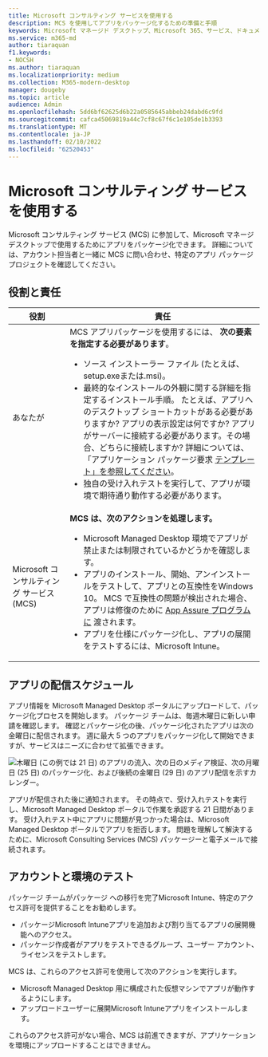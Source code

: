 ```yaml
---
title: Microsoft コンサルティング サービスを使用する
description: MCS を使用してアプリをパッケージ化するための準備と手順
keywords: Microsoft マネージド デスクトップ、Microsoft 365、サービス、ドキュメント
ms.service: m365-md
author: tiaraquan
f1.keywords:
- NOCSH
ms.author: tiaraquan
ms.localizationpriority: medium
ms.collection: M365-modern-desktop
manager: dougeby
ms.topic: article
audience: Admin
ms.openlocfilehash: 5dd6bf62625d6b22a0585645abbeb24dabd6c9fd
ms.sourcegitcommit: cafca45069819a44c7cf8c67f6c1e105de1b3393
ms.translationtype: MT
ms.contentlocale: ja-JP
ms.lasthandoff: 02/10/2022
ms.locfileid: "62520453"
---
```

# <a name="working-with-microsoft-consulting-services"></a>Microsoft コンサルティング サービスを使用する

Microsoft コンサルティング サービス (MCS) に参加して、Microsoft マネージ デスクトップで使用するためにアプリをパッケージ化できます。 詳細については、アカウント担当者と一緒に MCS に問い合わせ、特定のアプリ パッケージ プロジェクトを確認してください。

## <a name="roles-and-responsibilities"></a>役割と責任

| 役割 | 責任 |
| ------ | ------ |
| あなたが | MCS アプリパッケージを使用するには、 **次の要素を指定する必要があります**。 <ul><li> ソース インストーラー ファイル (たとえば、setup.exeまたは.msi)。</li><li>最終的なインストールの外観に関する詳細を指定するインストール手順。 たとえば、アプリへのデスクトップ ショートカットがある必要がありますか? アプリの表示設定は何ですか? アプリがサーバーに接続する必要があります。その場合、どちらに接続しますか? 詳細については、「アプリケーション パッケージ要求 [テンプレート」を参照してください](https://github.com/MicrosoftDocs/microsoft-365-docs/raw/public/microsoft-365/managed-desktop/get-ready/downloads/app-packaging-template.docx)。</li><li>独自の受け入れテストを実行して、アプリが環境で期待通り動作する必要があります。</li><ul> |
| Microsoft コンサルティング サービス (MCS) | **MCS は、次のアクションを処理します。** <ul><li>Microsoft Managed Desktop 環境でアプリが禁止または制限されているかどうかを確認します。</li><li>アプリのインストール、開始、アンインストールをテストして、アプリとの互換性をWindows 10。 MCS で互換性の問題が検出された場合、アプリは修復のために [App Assure プログラムに](/fasttrack/products-and-capabilities#app-assure) 渡されます。</li><li>アプリを仕様にパッケージ化し、アプリの展開をテストするには、Microsoft Intune。</li><ul>

## <a name="app-delivery-schedule"></a>アプリの配信スケジュール

アプリ情報を Microsoft Managed Desktop ポータルにアップロードして、パッケージ化プロセスを開始します。 パッケージ チームは、毎週木曜日に新しい申請を確認します。 確認とパッケージ化の後、パッケージ化されたアプリは次の金曜日に配信されます。 週に最大 5 つのアプリをパッケージ化して開始できますが、サービスはニーズに合わせて拡張できます。

![木曜日 (この例では 21 日) のアプリの流入、次の日のメディア検証、次の月曜日 (25 日) のパッケージ化、および後続の金曜日 (29 日) のアプリ配信を示すカレンダー。](../../media/MCS-cal.png)

アプリが配信された後に通知されます。 その時点で、受け入れテストを実行し、Microsoft Managed Desktop ポータルで作業を承認する 21 日間があります。 受け入れテスト中にアプリに問題が見つかった場合は、Microsoft Managed Desktop ポータルでアプリを拒否します。 問題を理解して解決するために、Microsoft Consulting Services (MCS) パッケージーと電子メールで接続されます。

## <a name="testing-accounts-and-environment"></a>アカウントと環境のテスト

パッケージ チームがパッケージ への移行を完了Microsoft Intune、特定のアクセス許可を提供することをお勧めします。

- パッケージMicrosoft Intuneアプリを追加および割り当てるアプリの展開機能へのアクセス。
- パッケージ作成者がアプリをテストできるグループ、ユーザー アカウント、ライセンスをテストします。

MCS は、これらのアクセス許可を使用して次のアクションを実行します。

- Microsoft Managed Desktop 用に構成された仮想マシンでアプリが動作するようにします。
- アップロードユーザーに展開Microsoft Intuneアプリをインストールします。

これらのアクセス許可がない場合、MCS は前進できますが、アプリケーションを環境にアップロードすることはできません。
